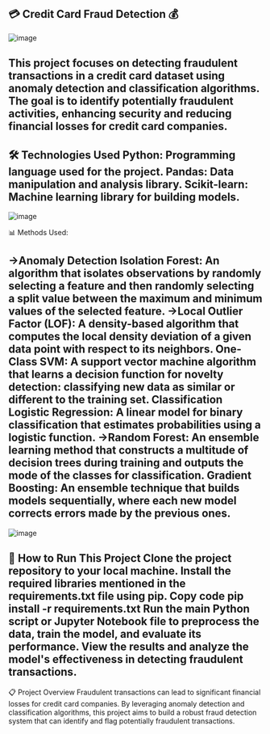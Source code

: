 💳 Credit Card Fraud Detection 💰
------------------------------------
![image](https://github.com/pdannana/code-clause-interhsip-_Fraud-Detection/assets/95438767/280879ec-19a9-473d-80d0-29511b12f607)

                          

This project focuses on detecting fraudulent transactions in a credit card dataset using anomaly detection and classification algorithms. The goal is to identify potentially fraudulent activities, enhancing security and reducing financial losses for credit card companies.
---------------------------------------------------------------------------------------------------------------------------------------------------------------
🛠️ Technologies Used
Python: Programming language used for the project.
Pandas: Data manipulation and analysis library.
Scikit-learn: Machine learning library for building models.
---------------------------------------------------------------------------------------------------------------------------------------------------------------
![image](https://github.com/pdannana/code-clause-interhsip-_Fraud-Detection/assets/95438767/26dcfd5d-273e-411f-9b52-0cdcccb90a0c)

📊 Methods Used:

->Anomaly Detection
Isolation Forest: An algorithm that isolates observations by randomly selecting a feature and then randomly selecting a split value between the maximum and minimum values of the selected feature.
->Local Outlier Factor (LOF): A density-based algorithm that computes the local density deviation of a given data point with respect to its neighbors.
One-Class SVM: A support vector machine algorithm that learns a decision function for novelty detection: classifying new data as similar or different to the training set.
Classification
Logistic Regression: A linear model for binary classification that estimates probabilities using a logistic function.
->Random Forest: An ensemble learning method that constructs a multitude of decision trees during training and outputs the mode of the classes for classification.
Gradient Boosting: An ensemble technique that builds models sequentially, where each new model corrects errors made by the previous ones.
----------------------------------------------------------------------------------------------------------------------------------------------------------------------

![image](https://github.com/pdannana/code-clause-interhsip-_Fraud-Detection/assets/95438767/d69c2fff-5445-48e6-8b78-a038b6cfc239)


🚀 How to Run This Project
Clone the project repository to your local machine.
Install the required libraries mentioned in the requirements.txt file using pip.
Copy code
pip install -r requirements.txt
Run the main Python script or Jupyter Notebook file to preprocess the data, train the model, and evaluate its performance.
View the results and analyze the model's effectiveness in detecting fraudulent transactions.
-------------------------------------------------------------------------------------------------------------------------------------------------------------------------
📋 Project Overview
Fraudulent transactions can lead to significant financial losses for credit card companies. By leveraging anomaly detection and classification algorithms, this project aims to build a robust fraud detection system that can identify and flag potentially fraudulent transactions.
